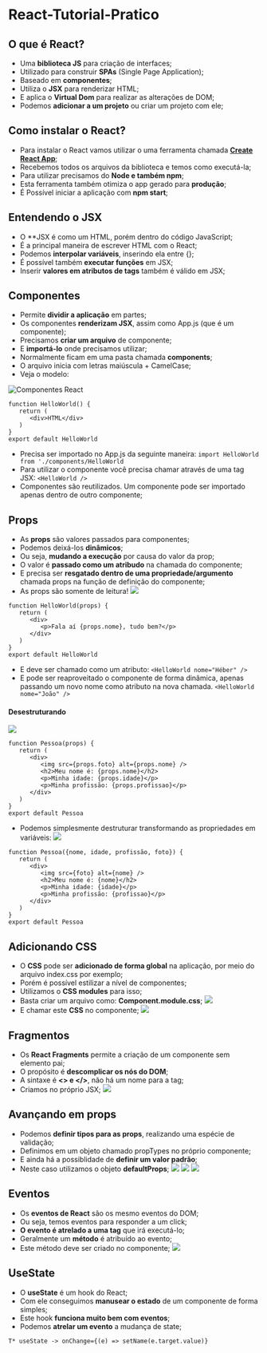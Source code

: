 # React-Tutorial-Pratico
## O que é React?
- Uma **biblioteca JS** para criação de interfaces;
- Utilizado para construir **SPAs** (Single Page Application);
- Baseado em **componentes**;
- Utiliza o **JSX** para renderizar HTML;
- E aplica o **Virtual Dom** para realizar as alterações de DOM;
- Podemos **adicionar a um projeto** ou criar um projeto com ele;

## Como instalar o React?
- Para instalar o React vamos utilizar o uma ferramenta chamada **[Create React App](https://create-react-app.dev/)**;
- Recebemos todos os arquivos da biblioteca e temos como executá-la;
- Para utilizar precisamos do **Node e também npm**;
- Esta ferramenta também otimiza o app gerado para **produção**;
- É Possível iniciar a aplicação com **npm start**;

## Entendendo o JSX
- O **JSX é como um HTML, porém dentro do código JavaScript;
- É a principal maneira de escrever HTML com o React;
- Podemos **interpolar variáveis**, inserindo ela entre {};
- É possível também **executar funções** em JSX;
- Inserir **valores em atributos de tags** também é válido em JSX;

## Componentes
- Permite **dividir a aplicação** em partes;
- Os componentes **renderizam JSX**, assim como App.js (que é um componente);
- Precisamos **criar um arquivo** de componente;
- E **importá-lo** onde precisamos utilizar;
- Normalmente ficam em uma pasta chamada **components**;
- O arquivo inicia com letras maiúscula + CamelCase; 
- Veja o modelo:
<img src="https://github.com/HeberSilverio/React-Tutorial-Pratico/blob/main/react-tutorial/src/dist/img/HelloWorld.JPG" alt="Componentes React" style="max-width: 40%;">


``` 
function HelloWorld() {
   return (
      <div>HTML</div>
   )
}
export default HelloWorld
``` 
- Precisa ser importado no App.js da seguinte maneira:
`import HelloWorld from './components/HelloWorld`
- Para utilizar o componente você precisa chamar através de uma tag JSX:
`<HelloWorld />`
- Componentes são reutilizados. Um componente pode ser importado apenas dentro de outro componente;

## Props
- As **props** são valores passados para componentes;
- Podemos deixá-los **dinâmicos**;
- Ou seja, **mudando a execução** por causa do valor da prop;
- O valor é **passado como um atribudo** na chamada do componente;
- E precisa ser **resgatado dentro de uma propriedade/argumento** chamada props na função de definição do componente;
- As props são somente de leitura!
![](https://github.com/HeberSilverio/React-Tutorial-Pratico/blob/main/react-tutorial/src/dist/img/props1.JPG)
```
function HelloWorld(props) {
   return (
      <div>
         <p>Fala aí {props.nome}, tudo bem?</p>
      </div>
   )
}
export default HelloWorld
```
- E deve ser chamado como um atributo:
`<HelloWorld nome="Héber" />`
- E pode ser reaproveitado o componente de forma dinâmica, apenas passando um novo nome como atributo na nova chamada.
`<HelloWorld nome="João" />`

#### Desestruturando 
![](https://github.com/HeberSilverio/React-Tutorial-Pratico/blob/main/react-tutorial/src/dist/img/desetruturando1.JPG)
```
function Pessoa(props) {
   return (
      <div>
         <img src={props.foto} alt={props.nome} />
         <h2>Meu nome é: {props.nome}</h2>
         <p>Minha idade: {props.idade}</p>
         <p>Minha profissão: {props.profissao}</p>
      </div>
   )
}
export default Pessoa
```
- Podemos simplesmente destruturar transformando as propriedades em variáveis:
![](https://github.com/HeberSilverio/React-Tutorial-Pratico/blob/main/react-tutorial/src/dist/img/desetruturando2.JPG)
```
function Pessoa({nome, idade, profissão, foto}) {
   return (
      <div>
         <img src={foto} alt={nome} />
         <h2>Meu nome é: {nome}</h2>
         <p>Minha idade: {idade}</p>
         <p>Minha profissão: {profissao}</p>
      </div>
   )
}
export default Pessoa
```

## Adicionando CSS
- O **CSS** pode ser **adicionado de forma global** na aplicação, por meio do arquivo index.css por exemplo;
- Porém é possível estilizar a nível de componentes;
- Utilizamos o **CSS modules** para isso;
- Basta criar um arquivo como: **Component.module.css**;
![](https://github.com/HeberSilverio/React-Tutorial-Pratico/blob/main/react-tutorial/src/dist/img/module-css.JPG)
- E chamar este **CSS** no componente;
![](https://github.com/HeberSilverio/React-Tutorial-Pratico/blob/main/react-tutorial/src/dist/img/module-css-import.JPG)

## Fragmentos
- Os **React Fragments** permite a criação de um componente sem elemento pai;
- O propósito é **descomplicar os nós do DOM**;
- A sintaxe é **<> e </>**, não há um nome para a tag;
- Criamos no próprio JSX;
![](https://github.com/HeberSilverio/React-Tutorial-Pratico/blob/main/react-tutorial/src/dist/img/fragments.JPG)

## Avançando em props
- Podemos **definir tipos para as props**, realizando uma espécie de validação;
- Definimos em um objeto chamado propTypes no próprio componente; 
- E ainda há a possiblidade de **definir um valor padrão**;
- Neste caso utilizamos o objeto **defaultProps**;
![](https://github.com/HeberSilverio/React-Tutorial-Pratico/blob/main/react-tutorial/src/dist/img/propTypes1.JPG)
![](https://github.com/HeberSilverio/React-Tutorial-Pratico/blob/main/react-tutorial/src/dist/img/propTypes2.JPG)
![](https://github.com/HeberSilverio/React-Tutorial-Pratico/blob/main/react-tutorial/src/dist/img/propTypes3.JPG)

## Eventos
- Os **eventos de React** são os mesmo eventos do DOM;
- Ou seja, temos eventos para responder a um click;
- **O evento é atrelado a uma tag** que irá executá-lo;
- Geralmente um **método** é atribuído ao evento;
- Este método deve ser criado no componente;
![](https://github.com/HeberSilverio/React-Tutorial-Pratico/blob/main/react-tutorial/src/dist/img/evento.JPG)

## UseState
- O **useState** é um hook do React;
- Com ele conseguimos **manusear o estado** de um componente de forma simples;
- Este hook **funciona muito bem com eventos**;
- Podemos **atrelar um evento** a mudança de state;

```
T* useState -> onChange={(e) => setName(e.target.value)}
```